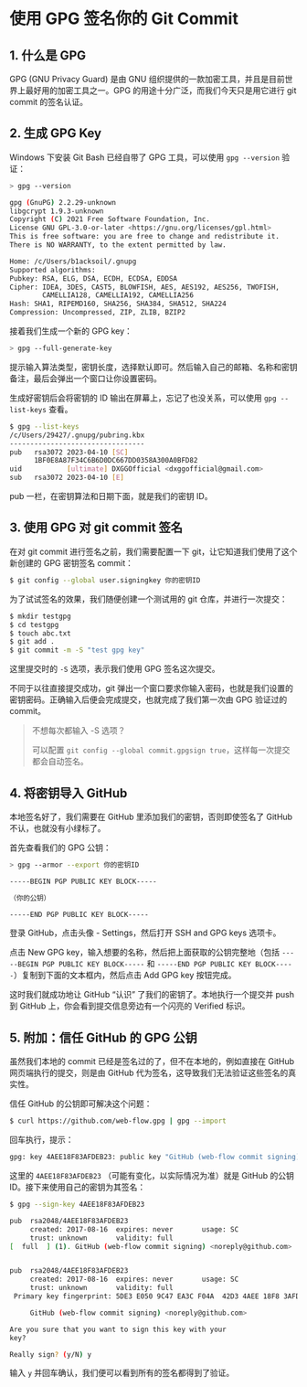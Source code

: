 # 使用 GPG 签名你的 Git Commit
## 1. 什么是 GPG
GPG (GNU Privacy Guard) 是由 GNU 组织提供的一款加密工具，并且是目前世界上最好用的加密工具之一。GPG 的用途十分广泛，而我们今天只是用它进行 git commit 的签名认证。
## 2. 生成 GPG Key
Windows 下安装 Git Bash 已经自带了 GPG 工具，可以使用 `gpg --version` 验证：
```bash
> gpg --version

gpg (GnuPG) 2.2.29-unknown
libgcrypt 1.9.3-unknown
Copyright (C) 2021 Free Software Foundation, Inc.
License GNU GPL-3.0-or-later <https://gnu.org/licenses/gpl.html>
This is free software: you are free to change and redistribute it.
There is NO WARRANTY, to the extent permitted by law.

Home: /c/Users/b1acksoil/.gnupg
Supported algorithms:
Pubkey: RSA, ELG, DSA, ECDH, ECDSA, EDDSA
Cipher: IDEA, 3DES, CAST5, BLOWFISH, AES, AES192, AES256, TWOFISH,
        CAMELLIA128, CAMELLIA192, CAMELLIA256
Hash: SHA1, RIPEMD160, SHA256, SHA384, SHA512, SHA224
Compression: Uncompressed, ZIP, ZLIB, BZIP2
```
接着我们生成一个新的 GPG key：

```bash
> gpg --full-generate-key
```

提示输入算法类型，密钥长度，选择默认即可。然后输入自己的邮箱、名称和密钥备注，最后会弹出一个窗口让你设置密码。

生成好密钥后会将密钥的 ID 输出在屏幕上，忘记了也没关系，可以使用 `gpg --list-keys` 查看。

```bash
$ gpg --list-keys
/c/Users/29427/.gnupg/pubring.kbx
---------------------------------
pub   rsa3072 2023-04-10 [SC]
      1BF0E8A87F34C6B6D0DC667DD0358A300A0BFD82
uid           [ultimate] DXGGOfficial <dxggofficial@gmail.com>
sub   rsa3072 2023-04-10 [E]
```
pub 一栏，在密钥算法和日期下面，就是我们的密钥 ID。

## 3. 使用 GPG 对 git commit 签名
在对 git commit 进行签名之前，我们需要配置一下 git，让它知道我们使用了这个新创建的 GPG 密钥签名 commit：

```bash
$ git config --global user.signingkey 你的密钥ID
```
为了试试签名的效果，我们随便创建一个测试用的 git 仓库，并进行一次提交：

```bash
$ mkdir testgpg
$ cd testgpg
$ touch abc.txt
$ git add .
$ git commit -m -S "test gpg key"
```

这里提交时的 `-S` 选项，表示我们使用 GPG 签名这次提交。

不同于以往直接提交成功，git 弹出一个窗口要求你输入密码，也就是我们设置的密钥密码。正确输入后便会完成提交，也就完成了我们第一次由 GPG 验证过的 commit。


> 不想每次都输入 -S 选项？
> 
> 可以配置 `git config --global commit.gpgsign true`，这样每一次提交都会自动签名。

## 4. 将密钥导入 GitHub

本地签名好了，我们需要在 GitHub 里添加我们的密钥，否则即使签名了 GitHub 不认，也就没有小绿标了。

首先查看我们的 GPG 公钥：

```bash
> gpg --armor --export 你的密钥ID

-----BEGIN PGP PUBLIC KEY BLOCK-----

（你的公钥）

-----END PGP PUBLIC KEY BLOCK-----
```

登录 GitHub，点击头像 - Settings，然后打开 SSH and GPG keys 选项卡。

点击 New GPG key，输入想要的名称，然后把上面获取的公钥完整地（包括 `-----BEGIN PGP PUBLIC KEY BLOCK-----` 和 `-----END PGP PUBLIC KEY BLOCK-----`）复制到下面的文本框内，然后点击 Add GPG key 按钮完成。

这时我们就成功地让 GitHub “认识” 了我们的密钥了。本地执行一个提交并 push 到 GitHub 上，你会看到提交信息旁边有一个闪亮的 Verified 标识。

## 5. 附加：信任 GitHub 的 GPG 公钥

虽然我们本地的 commit 已经是签名过的了，但不在本地的，例如直接在 GitHub 网页端执行的提交，则是由 GitHub 代为签名，这导致我们无法验证这些签名的真实性。

信任 GitHub 的公钥即可解决这个问题：

```bash
$ curl https://github.com/web-flow.gpg | gpg --import
```

回车执行，提示：

```bash
gpg: key 4AEE18F83AFDEB23: public key "GitHub (web-flow commit signing) <noreply@github.com>" imported
```

这里的 `4AEE18F83AFDEB23` （可能有变化，以实际情况为准）就是 GitHub 的公钥 ID。接下来使用自己的密钥为其签名：

```bash
$ gpg --sign-key 4AEE18F83AFDEB23

pub  rsa2048/4AEE18F83AFDEB23
     created: 2017-08-16  expires: never       usage: SC
     trust: unknown       validity: full
[  full  ] (1). GitHub (web-flow commit signing) <noreply@github.com>


pub  rsa2048/4AEE18F83AFDEB23
     created: 2017-08-16  expires: never       usage: SC
     trust: unknown       validity: full
 Primary key fingerprint: 5DE3 E050 9C47 EA3C F04A  42D3 4AEE 18F8 3AFD EB23

     GitHub (web-flow commit signing) <noreply@github.com>

Are you sure that you want to sign this key with your
key?

Really sign? (y/N) y
```

输入 `y` 并回车确认，我们便可以看到所有的签名都得到了验证。

